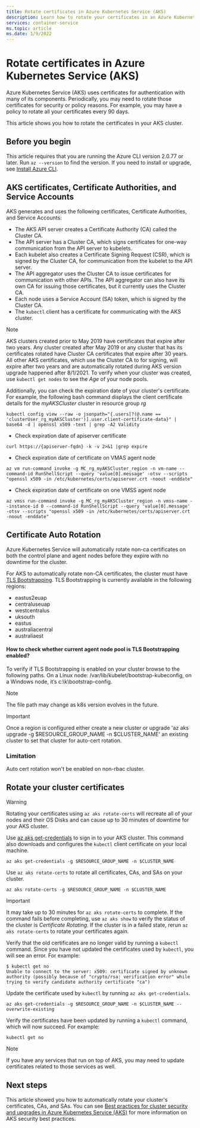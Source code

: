 ```yaml
---
title: Rotate certificates in Azure Kubernetes Service (AKS)
description: Learn how to rotate your certificates in an Azure Kubernetes Service (AKS) cluster.
services: container-service
ms.topic: article
ms.date: 1/9/2022
---
```


# Rotate certificates in Azure Kubernetes Service (AKS)

Azure Kubernetes Service (AKS) uses certificates for authentication with many of its components. Periodically, you may need to rotate those certificates for security or policy reasons. For example, you may have a policy to rotate all your certificates every 90 days.

This article shows you how to rotate the certificates in your AKS cluster.

## Before you begin

This article requires that you are running the Azure CLI version 2.0.77 or later. Run `az --version` to find the version. If you need to install or upgrade, see [Install Azure CLI][azure-cli-install].

## AKS certificates, Certificate Authorities, and Service Accounts

AKS generates and uses the following certificates, Certificate Authorities, and Service Accounts:

* The AKS API server creates a Certificate Authority (CA) called the Cluster CA.
* The API server has a Cluster CA, which signs certificates for one-way communication from the API server to kubelets.
* Each kubelet also creates a Certificate Signing Request (CSR), which is signed by the Cluster CA, for communication from the kubelet to the API server.
* The API aggregator uses the Cluster CA to issue certificates for communication with other APIs. The API aggregator can also have its own CA for issuing those certificates, but it currently uses the Cluster CA.
* Each node uses a Service Account (SA) token, which is signed by the Cluster CA.
* The `kubectl` client has a certificate for communicating with the AKS cluster.

> [!NOTE]
> AKS clusters created prior to May 2019 have certificates that expire after two years. Any cluster created after May 2019 or any cluster that has its certificates rotated have Cluster CA certificates that expire after 30 years. All other AKS certificates, which use the Cluster CA to for signing, will expire after two years and are automatically rotated during AKS version upgrade happened after 8/1/2021. To verify when your cluster was created, use `kubectl get nodes` to see the *Age* of your node pools.
> 
> Additionally, you can check the expiration date of your cluster's certificate. For example, the following bash command displays the client certificate details for the *myAKSCluster* cluster in resource group *rg*
> ```console
> kubectl config view --raw -o jsonpath="{.users[?(@.name == 'clusterUser_rg_myAKSCluster')].user.client-certificate-data}" | base64 -d | openssl x509 -text | grep -A2 Validity
> ```

* Check expiration date of apiserver certificate
```console
curl https://{apiserver-fqdn} -k -v 2>&1 |grep expire
```

* Check expiration date of certificate on VMAS agent node
```console
az vm run-command invoke -g MC_rg_myAKSCluster_region -n vm-name --command-id RunShellScript --query 'value[0].message' -otsv --scripts "openssl x509 -in /etc/kubernetes/certs/apiserver.crt -noout -enddate"
```

* Check expiration date of certificate on one VMSS agent node
```console
az vmss run-command invoke -g MC_rg_myAKSCluster_region -n vmss-name --instance-id 0 --command-id RunShellScript --query 'value[0].message' -otsv --scripts "openssl x509 -in /etc/kubernetes/certs/apiserver.crt -noout -enddate"
```

## Certificate Auto Rotation

Azure Kubernetes Service will automatically rotate non-ca certificates on both the control plane and agent nodes before they expire with no downtime for the cluster.

For AKS to automatically rotate non-CA certificates, the cluster must have [TLS Bootstrapping](https://kubernetes.io/docs/reference/command-line-tools-reference/kubelet-tls-bootstrapping/). TLS Bootstrapping is currently available in the following regions:

* eastus2euap
* centraluseuap
* westcentralus
* uksouth
* eastus
* australiacentral
* australiaest

#### How to check whether current agent node pool is TLS Bootstrapping enabled?
To verify if TLS Bootstrapping is enabled on your cluster browse to the following paths.  On a Linux node: /var/lib/kubelet/bootstrap-kubeconfig, on a Windows node, it’s c:\k\bootstrap-config.

> [!Note]
> The file path may change as k8s version evolves in the future.

> [!IMPORTANT]
>Once a region is configured either create a new cluster or upgrade 'az aks upgrade -g $RESOURCE_GROUP_NAME -n $CLUSTER_NAME' an existing cluster to set that cluster for auto-cert rotation. 

### Limitation

Auto cert rotation won't be enabled on non-rbac cluster.


## Rotate your cluster certificates

> [!WARNING]
> Rotating your certificates using `az aks rotate-certs` will recreate all of your nodes and their OS Disks and can cause up to 30 minutes of downtime for your AKS cluster.

Use [az aks get-credentials][az-aks-get-credentials] to sign in to your AKS cluster. This command also downloads and configures the `kubectl` client certificate on your local machine.

```azurecli
az aks get-credentials -g $RESOURCE_GROUP_NAME -n $CLUSTER_NAME
```

Use `az aks rotate-certs` to rotate all certificates, CAs, and SAs on your cluster.

```azurecli
az aks rotate-certs -g $RESOURCE_GROUP_NAME -n $CLUSTER_NAME
```

> [!IMPORTANT]
> It may take up to 30 minutes for `az aks rotate-certs` to complete. If the command fails before completing, use `az aks show` to verify the status of the cluster is *Certificate Rotating*. If the cluster is in a failed state, rerun `az aks rotate-certs` to rotate your certificates again.

Verify that the old certificates are no longer valid by running a `kubectl` command. Since you have not updated the certificates used by `kubectl`, you will see an error.  For example:

```console
$ kubectl get no
Unable to connect to the server: x509: certificate signed by unknown authority (possibly because of "crypto/rsa: verification error" while trying to verify candidate authority certificate "ca")
```

Update the certificate used by `kubectl` by running `az aks get-credentials`.

```azurecli
az aks get-credentials -g $RESOURCE_GROUP_NAME -n $CLUSTER_NAME --overwrite-existing
```

Verify the certificates have been updated by running a `kubectl` command, which will now succeed. For example:

```console
kubectl get no
```

> [!NOTE]
> If you have any services that run on top of AKS, you may need to update certificates related to those services as well.

## Next steps

This article showed you how to automatically rotate your cluster's certificates, CAs, and SAs. You can see [Best practices for cluster security and upgrades in Azure Kubernetes Service (AKS)][aks-best-practices-security-upgrades] for more information on AKS security best practices.


[azure-cli-install]: /cli/azure/install-azure-cli
[az-aks-get-credentials]: /cli/azure/aks#az_aks_get_credentials
[az-extension-add]: /cli/azure/extension#az_extension_add
[az-extension-update]: /cli/azure/extension#az_extension_update
[aks-best-practices-security-upgrades]: operator-best-practices-cluster-security.md
